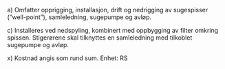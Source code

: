 a) Omfatter opprigging, installasjon, drift og nedrigging av sugespisser (”well-point”), samleledning, sugepumpe og avløp.

c) Installeres ved nedspyling, kombinert med oppbygging av filter omkring spissen. Stigerørene skal tilknyttes en samleledning med tilkoblet sugepumpe og avløp.

x) Kostnad angis som rund sum. Enhet: RS

